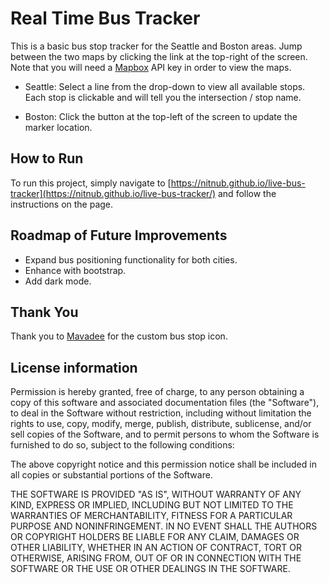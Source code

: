 # Real Time Bus Tracker

This is a basic bus stop tracker for the Seattle and Boston areas. Jump between the two maps by clicking the link at the top-right of the screen. Note that you will need a [Mapbox](https://www.mapbox.com/) API key in order to view the maps. 

* Seattle: Select a line from the drop-down to view all available stops. Each stop is clickable and will tell you the intersection / stop name.

* Boston: Click the button at the top-left of the screen to update the marker location.


## How to Run
To run this project, simply navigate to [https://nitnub.github.io/live-bus-tracker](https://nitnub.github.io/live-bus-tracker/) and follow the instructions on the page.


## Roadmap of Future Improvements
* Expand bus positioning functionality for both cities.
* Enhance with bootstrap.
* Add dark mode.


## Thank You
Thank you to [Mavadee](https://www.flaticon.com/authors/mavadee) for the custom bus stop icon. 


## License information

Permission is hereby granted, free of charge, to any person obtaining a copy of this software and associated documentation files (the "Software"), to deal in the Software without restriction, including without limitation the rights to use, copy, modify, merge, publish, distribute, sublicense, and/or sell copies of the Software, and to permit persons to whom the Software is furnished to do so, subject to the following conditions:

The above copyright notice and this permission notice shall be included in all copies or substantial portions of the Software.

THE SOFTWARE IS PROVIDED "AS IS", WITHOUT WARRANTY OF ANY KIND, EXPRESS OR IMPLIED, INCLUDING BUT NOT LIMITED TO THE WARRANTIES OF MERCHANTABILITY, FITNESS FOR A PARTICULAR PURPOSE AND NONINFRINGEMENT. IN NO EVENT SHALL THE AUTHORS OR COPYRIGHT HOLDERS BE LIABLE FOR ANY CLAIM, DAMAGES OR OTHER LIABILITY, WHETHER IN AN ACTION OF CONTRACT, TORT OR OTHERWISE, ARISING FROM, OUT OF OR IN CONNECTION WITH THE SOFTWARE OR THE USE OR OTHER DEALINGS IN THE SOFTWARE.
